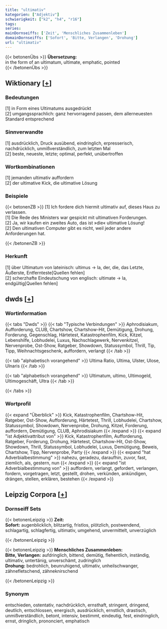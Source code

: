```yaml
---
title: "ultimativ"
kategorien: ["Adjektiv"]
schwierigkeit: ["k2", "h4", "r16"]
tags:
series:
mainDornseiffs: ['Zeit', 'Menschliches Zusammenleben']
domainDornseiffs: ['Sofort', 'Bitte, Verlangen', 'Drohung']
url: "ultimativ"
---
```


{{< betonenÜbs >}}
**Übersetzung:**  
in the form of an ultimatum, ultimate, emphatic, pointed  
{{< /betonenÜbs >}}

## Wiktionary [[+](https://de.wiktionary.org/wiki/ultimativ)]

### Bedeutungen
[1] in Form eines Ultimatums ausgedrückt  
[2] umgangssprachlich: ganz hervorragend passen, dem allerneuesten Standard entsprechend  

### Sinnverwandte
[1] ausdrücklich, Druck ausübend, eindringlich, erpresserisch, nachdrücklich, unmißverständlich, zum letzten Mal  
[2] beste, neueste, letzte; optimal, perfekt, unübertroffen  

### Wortkombinationen
[1] jemanden ultimativ auffordern  
[2] der ultimative Kick, die ultimative Lösung  

### Beispiele
{{< betonenZB >}}
[1] Ich fordere dich hiermit ultimativ auf, dieses Haus zu verlassen.  
[1] Die Rede des Ministers war gespickt mit ultimativen Forderungen.  
[2] Ja, wir kaufen ein zweites Auto, das ist »die« ultimative Lösung!  
[2] Den ultimativen Computer gibt es nicht, weil jeder andere Anforderungen hat.  

{{< /betonenZB >}}
### Herkunft
[1] über Ultimatum von lateinisch: ultimus → la, der, die, das Letzte, Äußerste, Entfernteste[Quellen fehlen]  
[2] scherzhafte Eindeutschung von englisch: ultimate → la, endgültig[Quellen fehlen]  



## dwds [[+](https://www.dwds.de/wb/ultimativ)]

### Wortinformation
{{< tabs "Dwds" >}}
{{< tab "Typische Verbindungen" >}}
Aphrodisiakum, Aufforderung, CLUB, Chartshow, Chartshow-Hit, Demütigung, Drohung, Forderung, Gegenschlag, Härtetest, Katastrophenfilm, Kick, Kitzel, Lebenshilfe, Lobhudelei, Luxus, Nachschlagewerk, Nervenkitzel, Nervenprobe, Ost-Show, Ratgeber, Showdown, Statussymbol, Thrill, Tip, Tipp, Weihnachtsgeschenk, auffordern, verlangt
{{< /tab >}}

{{< tab "alphabetisch vorangehend" >}}
Ultima Ratio, Ultima, Ulster, Ulose, Ulnaris
{{< /tab >}}

{{< tab "alphabetisch vorangehend" >}}
Ultimatum, ultimo, Ultimogeld, Ultimogeschäft, Ultra
{{< /tab >}}

{{< /tabs >}}

### Wortprofil
{{< expand "Überblick" >}} Kick, Katastrophenfilm, Chartshow-Hit, Ratgeber, Ost-Show, Aufforderung, Härtetest, Thrill, Lobhudelei, Chartshow, Statussymbol, Showdown, Nervenprobe, Drohung, Kitzel, Forderung, auffordern, Demütigung, CLUB, Aphrodisiakum {{< /expand >}}
{{< expand "ist Adjektivattribut von" >}} Kick, Katastrophenfilm, Aufforderung, Ratgeber, Forderung, Drohung, Härtetest, Chartshow-Hit, Ost-Show, Showdown, Thrill, Statussymbol, Lobhudelei, Luxus, Demütigung, Beweis, Chartshow, Tipp, Nervenprobe, Party {{< /expand >}}
{{< expand "hat Adverbialbestimmung" >}} nahezu, geradezu, daraufhin, zuvor, fast, ziemlich, als, gestern, nun {{< /expand >}}
{{< expand "ist Adverbialbestimmung von" >}} auffordern, verlangt, gefordert, verlangen, fordern, vorgetragen, letzt, gestellt, drohen, verkünden, ankündigen, drängen, stellen, erklären, bestehen {{< /expand >}}

## Leipzig Corpora [[+](https://corpora.uni-leipzig.de/en/res?word=ultimativ&corpusId=deu_newscrawl-public_2018)]

### Dornseiff Sets
{{< betonenLeipzig >}}
**Zeit:**  
**Sofort:** augenblicklich, blitzartig, fristlos, plötzlich, postwendend, schlagartig, schlagfertig, ultimativ, umgehend, unvermittelt, unverzüglich  

{{< /betonenLeipzig >}}


{{< betonenLeipzig >}}
**Menschliches Zusammenleben:**  
**Bitte, Verlangen:** aufdringlich, bittend, demütig, flehentlich, inständig, ultimativ, untertänig, unverschämt, zudringlich  
**Drohung:** bedrohlich, beunruhigend, ultimativ, unheilschwanger, zähnefletschend, zähneknirschend  

{{< /betonenLeipzig >}}

### Synonym
entschieden, ostentativ, nachdrücklich, ernsthaft, stringent, dringend, deutlich, entschlossen, energisch, ausdrücklich, ernstlich, drastisch, unmißverständlich, betont, intensiv, bestimmt, eindeutig, fest, eindringlich, ernst, dringlich, prononciert, emphatisch

